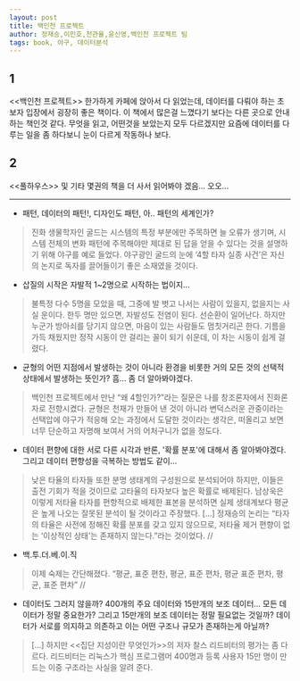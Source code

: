 ```yaml
---
layout: post
title: 백인천 프로젝트
author: 정재승,이민호,천관율,윤신영,백인천 프로젝트 팀
tags: book, 야구, 데이터분석
---
```


## 1
<<백인천 프로젝트>> 한가하게 카페에 앉아서 다 읽었는데, 데이터를 다뤄야 하는 초보자 입장에서 굉장히 좋은 책이다. 이 책에서 많은걸 느꼈다기 보다는 다른 곳으로 안내하는 책인것 같다. 무엇을 읽고, 어떤것을 보았는지 모두 다르겠지만 요즘에 데이터를 다루는 일을 좀 하다보니 눈이 다르게 작동하나 보다.

## 2
<<풀하우스>> 및 기타 몇권의 책을 더 사서 읽어봐야 겠음... 오오...

- - -
* 패턴, 데이터의 패턴!, 디자인도 패턴, 아.. 패턴의 세계인가?
> 진화 생물학자인 굴드는 시스템의 특정 부분에만 주목하면 늘 오류가 생기며, 시스템 전체의 변화 패턴에 주목해야만 제대로 된 답을 얻을 수 있다는 것을 설명하기 위해 야구를 예로 들었다. 야구광인 굴드의 눈에 ‘4할 타자 실종 사건’은 자신의 논지로 독자를 끌어들이기 좋은 소재였을 것이다.

* 삽질의 시작은 자발적 1~2명으로 시작하는 법이지...
> 불특정 다수 5명을 모았을 때, 그중에 발 벗고 나서는 사람이 있을지, 없을지는 사실 운이다. 한두 명만 있으면, 자발성도 전염이 된다. 선순환이 일어난다. 하지만 누군가 방아쇠를 당기지 않으면, 마음이 있는 사람들도 멈칫거리곤 한다. 기름을 가득 채웠지만 정작 시동이 안 걸리는 꼴이 되기 쉬운데, 이 차는 시동이 쉽게 걸렸다.

* 균형의 어떤 지점에서 발생하는 것이 아니라 환경을 비롯한 거의 모든 것의 선택적 상태에서 발생하는 뜻인가? 흠... 좀 더 알아봐야겠다.
> 백인천 프로젝트에서 만난 “왜 4할인가?”라는 질문은 나를 창조론자에서 진화론자로 전향시켰다. 균형은 천재가 만들어 낸 것이 아니라 변덕스러운 관중이라는 선택압에 야구가 적응해 오는 과정에서 도달한 것이라는 생각은, 떠올리고 보면 너무 단순하고 자명해 보여서 거의 어처구니가 없을 정도다. 

* 데이터 편향에 대한 서로 다른 시각과 반론, '확률 분포'에 대해서 좀 알아봐야겠다. 그리고 데이터 편향성을 극복하는 방법도 같이...
> 낮은 타율의 타자들 또한 분명 생태계의 구성원으로 분석되어야 하지만, 이들은 출전 기회가 적을 것이므로 고타율의 타자보다 높은 확률로 배제된다. 남상욱은 이렇게 저타율 타자를 편향적으로 배제한 표본을 분석하면 실제 생태계보다 평균은 높게 나오는 잘못된 분석이 될 것이라고 주장했다. [...] 정재승의 논리는 “타자의 타율은 사전에 정해진 확률 분포를 갖고 있지 않으므로, 저타율 제거 편향이 없는 ‘이상적인 상태’는 존재하지 않는다.”라는 것이었다. // 

* 백.투.더.베.이.직
> 이제 숙제는 간단해졌다. “평균, 표준 편찬, 평균, 표준 편차, 평균 표준 편차, 평균, 표준 편차” // 

* 데이터도 그러지 않을까? 400개의 주요 데이터와 15만개의 보조 데이터... 모든 데이터가 정말 중요한가? 그리고 15만개의 보조 데이터는 정말 필요없는 것일까? 데이터가 서로를 의지하고 의존하고 이는 어떤 구조나 규모가 존재하는게 아닐까?
> […] 하지만 <<집단 지성이란 무엇인가>>의 저자 찰스 리드비터의 평가는 좀 다르다. 리드비터는 리눅스가 핵심 프로그램머 400명과 등록 사용자 15만 명이 만드는 이중 구조라는 사실을 알려 준다.